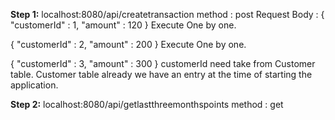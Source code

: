 **Step 1:**
localhost:8080/api/createtransaction
method : post
Request Body :
{
	"customerId" : 1,
	"amount" : 120
}
Execute One by one.

{
	"customerId" : 2,
	"amount" : 200
}
Execute One by one.

{
	"customerId" : 3,
	"amount" : 300
}
customerId need take from Customer table. 
Customer table already we have an entry at the time of starting the application.

**Step 2:**
localhost:8080/api/getlastthreemonthspoints
method : get
